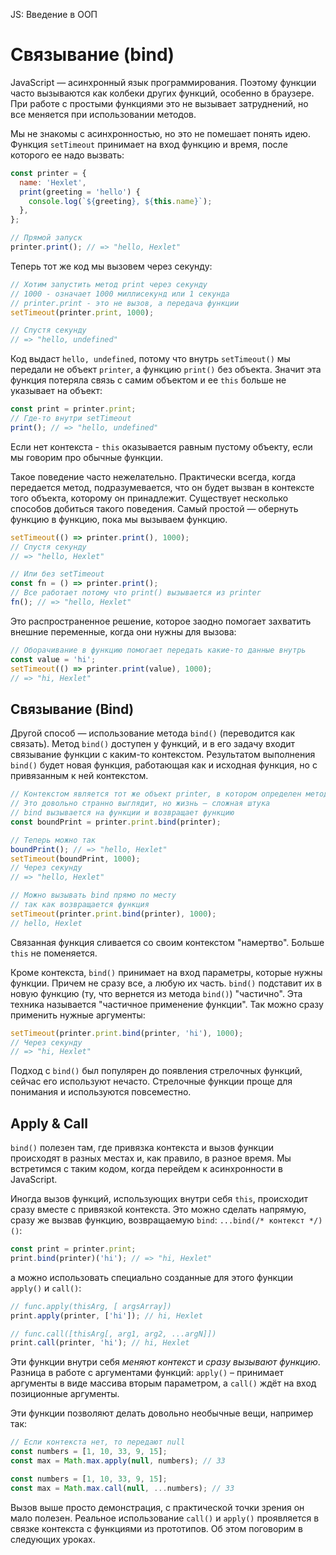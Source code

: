JS: Введение в ООП

# Связывание (bind)

JavaScript — асинхронный язык программирования. Поэтому функции часто вызываются как колбеки других функций, особенно в браузере. При работе с простыми функциями это не вызывает затруднений, но все меняется при использовании методов.

Мы не знакомы с асинхронностью, но это не помешает понять идею. Функция `setTimeout` принимает на вход функцию и время, после которого ее надо вызвать:

```javascript
const printer = {
  name: 'Hexlet',
  print(greeting = 'hello') {
    console.log(`${greeting}, ${this.name}`);
  },
};

// Прямой запуск
printer.print(); // => "hello, Hexlet"
```

Теперь тот же код мы вызовем через секунду:

```javascript
// Хотим запустить метод print через секунду
// 1000 - означает 1000 миллисекунд или 1 секунда
// printer.print - это не вызов, а передача функции
setTimeout(printer.print, 1000);

// Спустя секунду
// => "hello, undefined"
```

Код выдаст `hello, undefined`, потому что внутрь `setTimeout()` мы передали не объект `printer`, а функцию `print()` без объекта. Значит эта функция потеряла связь с самим объектом и ее `this` больше не указывает на объект:

```javascript
const print = printer.print;
// Где-то внутри setTimeout
print(); // => "hello, undefined"
```

Если нет контекста - `this` оказывается равным пустому объекту, если мы говорим про обычные функции.

Такое поведение часто нежелательно. Практически всегда, когда передается метод, подразумевается, что он будет вызван в контексте того объекта, которому он принадлежит. Существует несколько способов добиться такого поведения. Самый простой — обернуть функцию в функцию, пока мы вызываем функцию.

```javascript
setTimeout(() => printer.print(), 1000);
// Спустя секунду
// => "hello, Hexlet"

// Или без setTimeout
const fn = () => printer.print();
// Все работает потому что print() вызывается из printer
fn(); // => "hello, Hexlet"
```

Это распространенное решение, которое заодно помогает захватить внешние переменные, когда они нужны для вызова:

```javascript
// Оборачивание в функцию помогает передать какие-то данные внутрь
const value = 'hi';
setTimeout(() => printer.print(value), 1000);
// => "hi, Hexlet"
```

## Связывание (Bind)

Другой способ — использование метода `bind()` (переводится как связать). Метод `bind()` доступен у функций, и в его задачу входит связывание функции с каким-то контекстом. Результатом выполнения `bind()` будет новая функция, работающая как и исходная функция, но с привязанным к ней контекстом.

```javascript
// Контекстом является тот же объект printer, в котором определен метод
// Это довольно странно выглядит, но жизнь — сложная штука
// bind вызывается на функции и возвращает функцию
const boundPrint = printer.print.bind(printer);

// Теперь можно так
boundPrint(); // => "hello, Hexlet"
setTimeout(boundPrint, 1000);
// Через секунду
// => "hello, Hexlet"

// Можно вызывать bind прямо по месту
// так как возвращается функция
setTimeout(printer.print.bind(printer), 1000);
// hello, Hexlet
```

Связанная функция сливается со своим контекстом "намертво". Больше `this` не поменяется.

Кроме контекста, `bind()` принимает на вход параметры, которые нужны функции. Причем не сразу все, а любую их часть. `bind()` подставит их в новую функцию (ту, что вернется из метода `bind()`) "частично". Эта техника называется "частичное применение функции". Так можно сразу применить нужные аргументы:

```javascript
setTimeout(printer.print.bind(printer, 'hi'), 1000);
// Через секунду
// => "hi, Hexlet"
```

Подход с `bind()` был популярен до появления стрелочных функций, сейчас его используют нечасто. Стрелочные функции проще для понимания и используются повсеместно.

## Apply & Call

`bind()` полезен там, где привязка контекста и вызов функции происходят в разных местах и, как правило, в разное время. Мы встретимся с таким кодом, когда перейдем к асинхронности в JavaScript.

Иногда вызов функций, использующих внутри себя `this`, происходит сразу вместе с привязкой контекста. Это можно сделать напрямую, сразу же вызвав функцию, возвращаемую `bind`: `...bind(/* контекст */)()`:

```javascript
const print = printer.print;
print.bind(printer)('hi'); // => "hi, Hexlet"
```

а можно использовать специально созданные для этого функции `apply()` и `call()`:

```javascript
// func.apply(thisArg, [ argsArray])
print.apply(printer, ['hi']); // hi, Hexlet

// func.call([thisArg[, arg1, arg2, ...argN]])
print.call(printer, 'hi'); // hi, Hexlet
```

Эти функции внутри себя _меняют контекст_ и _сразу вызывают функцию_. Разница в работе с аргументами функций: `apply()` – принимает аргументы в виде массива вторым параметром, а `call()` ждёт на вход позиционные аргументы.

Эти функции позволяют делать довольно необычные вещи, например так:

```javascript
// Если контекста нет, то передают null
const numbers = [1, 10, 33, 9, 15];
const max = Math.max.apply(null, numbers); // 33

const numbers = [1, 10, 33, 9, 15];
const max = Math.max.call(null, ...numbers); // 33
```

Вызов выше просто демонстрация, с практической точки зрения он мало полезен. Реальное использование `call()` и `apply()` проявляется в связке контекста с функциями из прототипов. Об этом поговорим в следующих уроках.
